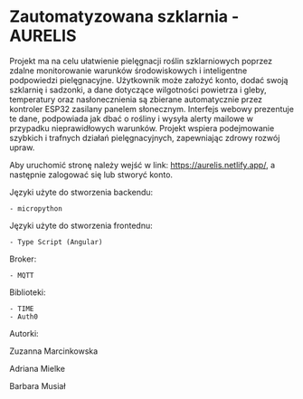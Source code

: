 # Zautomatyzowana szklarnia - AURELIS
 
Projekt ma na celu ułatwienie pielęgnacji roślin szklarniowych poprzez zdalne monitorowanie warunków środowiskowych i inteligentne podpowiedzi pielęgnacyjne. Użytkownik może założyć konto, dodać swoją szklarnię i sadzonki, a dane dotyczące wilgotności powietrza i gleby, temperatury oraz nasłonecznienia są zbierane automatycznie przez kontroler ESP32 zasilany panelem słonecznym. Interfejs webowy prezentuje te dane, podpowiada jak dbać o rośliny i wysyła alerty mailowe w przypadku nieprawidłowych warunków. Projekt wspiera podejmowanie szybkich i trafnych działań pielęgnacyjnych, zapewniając zdrowy rozwój upraw.

 Aby uruchomić stronę należy wejść w link: https://aurelis.netlify.app/, a następnie zalogować się lub stworyć konto.

  Języki użyte do stworzenia backendu:
  
    - micropython

  Języki użyte do stworzenia frontednu:

    - Type Script (Angular)

 Broker:

    - MQTT 

  Biblioteki:
  
    - TIME 
    - Auth0

Autorki:

  Zuzanna Marcinkowska
  
  Adriana Mielke
  
  Barbara Musiał
